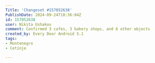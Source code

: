 ```yaml
---
Title: 'Changeset #157052638'
PublishDate: 2024-09-24T18:36:04Z
id: 157052638
user: Nikita Ushakov
comment: Confirmed 3 cafes, 3 bakery shops, and 6 other objects
created_by: Every Door Android 5.1
tags:
- Montenegro
- Cetinje

---
```

